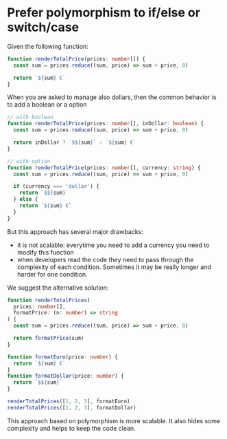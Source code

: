 # Prefer polymorphism to if/else or switch/case

Given the following function:

```ts
function renderTotalPrice(prices: number[]) {
  const sum = prices.reduce((sum, price) => sum + price, 0)

  return `${sum} €`
}
```

When you are asked to manage also dollars, then the common behavior is to add a boolean or a option

```ts
// with boolean
function renderTotalPrice(prices: number[], inDollar: boolean) {
  const sum = prices.reduce((sum, price) => sum + price, 0)

  return inDollar ? `$${sum}` : `${sum} €`
}

// with option
function renderTotalPrice(prices: number[], currency: string) {
  const sum = prices.reduce((sum, price) => sum + price, 0)

  if (currency === 'dollar') {
    return `$${sum}`
  } else {
    return `${sum} €`
  }
}
```

But this approach has several major drawbacks:

- it is not scalable: everytime you need to add a currency you need to modify this function
- when developers read the code they need to pass through the complexity of each condition. Sometimes it may be really longer and harder for one condition.

We suggest the alternative solution:

```ts
function renderTotalPrices(
  prices: number[],
  formatPrice: (n: number) => string
) {
  const sum = prices.reduce((sum, price) => sum + price, 0)

  return formatPrice(sum)
}

function formatEuro(price: number) {
  return `${sum} €`
}
function formatDollar(price: number) {
  return `$${sum}`
}

renderTotalPrices([1, 2, 3], formatEuro)
renderTotalPrices([1, 2, 3], formatDollar)
```

This approach based on polymorphism is more scalable. It also hides some complexity and helps to keep the code clean.
